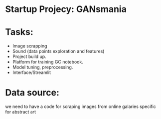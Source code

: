 # Startup Projecy: GANsmania


# Tasks: 

-	Image scrapping 
-	Sound (data points exploration and features) 
-	Project build up.
-	Platform for training GC notebook.  
-	Model tuning, preprocessing.
-	Interface/Streamlit



# Data source: 

we need to have a code for scraping images from online galaries specific for abstract art


